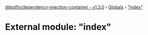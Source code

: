 [@botflx/dependency-injection-container - v1.3.0](../README.md) › [Globals](../globals.md) › ["index"](_index_.md)

# External module: "index"


